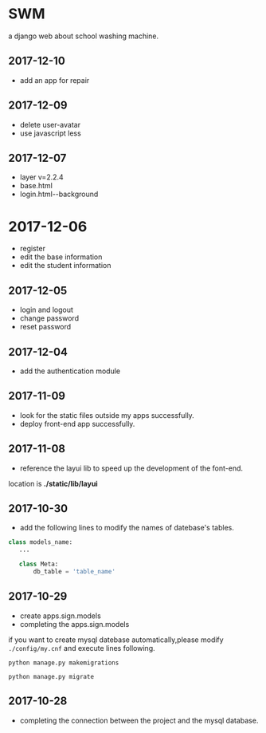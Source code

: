 # SWM
a django web about school washing machine.

## 2017-12-10

+ add an app for repair

## 2017-12-09

+ delete user-avatar
+ use javascript less

## 2017-12-07

+ layer v=2.2.4
+ base.html
+ login.html--background

# 2017-12-06

+ register
+ edit the base information
+ edit the student information

## 2017-12-05

+ login and logout
+ change password
+ reset password

## 2017-12-04

+ add the authentication module

## 2017-11-09 

+ look for the static files outside my apps successfully.
+ deploy front-end app successfully. 

## 2017-11-08

+ reference the layui lib to speed up the development of the font-end.

location is **./static/lib/layui**

## 2017-10-30

+ add the following lines to modify the names of datebase's tables.

 ```python
 class models_name:
    ...

    class Meta:
        db_table = 'table_name'
 ```

## 2017-10-29

+ create apps.sign.models
+ completing the apps.sign.models

if you want to create mysql datebase automatically,please modify `./config/my.cnf` and execute lines following.

```commandline
python manage.py makemigrations

python manage.py migrate
```

## 2017-10-28

+ completing the connection between the project and the mysql database.